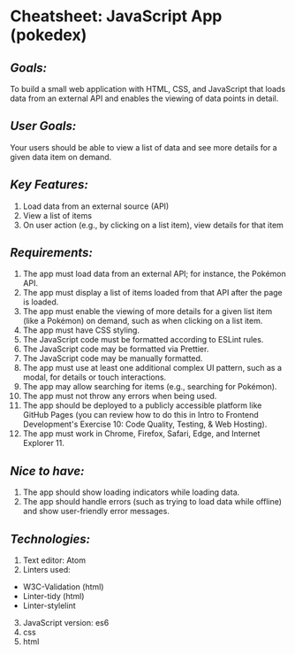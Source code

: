 #  **Cheatsheet: JavaScript App (pokedex)**

##  *Goals:*
To build a small web application with HTML, CSS, and JavaScript that loads data from an external API and enables the viewing of data points in detail.

##  *User Goals:*
Your users should be able to view a list of data and see more details for a given data item on demand.

##  *Key Features:*
1. Load data from an external source (API)
2. View a list of items
3. On user action (e.g., by clicking on a list item), view details for that item

##  *Requirements:*
1. The app must load data from an external API; for instance, the Pokémon API.
2. The app must display a list of items loaded from that API after the page is loaded.
3. The app must enable the viewing of more details for a given list item (like a Pokémon) on
  demand, such as when clicking on a list item.
4. The app must have CSS styling.
5. The JavaScript code must be formatted according to ESLint rules.
6. The JavaScript code may be formatted via Prettier.
7. The JavaScript code may be manually formatted.
8. The app must use at least one additional complex UI pattern, such as a modal, for details or
  touch interactions.
9. The app may allow searching for items (e.g., searching for Pokémon).
10. The app must not throw any errors when being used.
11. The app should be deployed to a publicly accessible platform like GitHub Pages (you can
  review how to do this in Intro to Frontend Development's Exercise 10: Code Quality, Testing, &
  Web Hosting).
12. The app must work in Chrome, Firefox, Safari, Edge, and Internet Explorer 11.

##  *Nice to have:*
1. The app should show loading indicators while loading data.
2. The app should handle errors (such as trying to load data while offline) and show user-friendly
error messages.

##  *Technologies:*
1. Text editor: Atom
2. Linters used:
  -  W3C-Validation (html)
  -  Linter-tidy (html)
  -  Linter-stylelint
3. JavaScript version: es6
4. css
5. html
